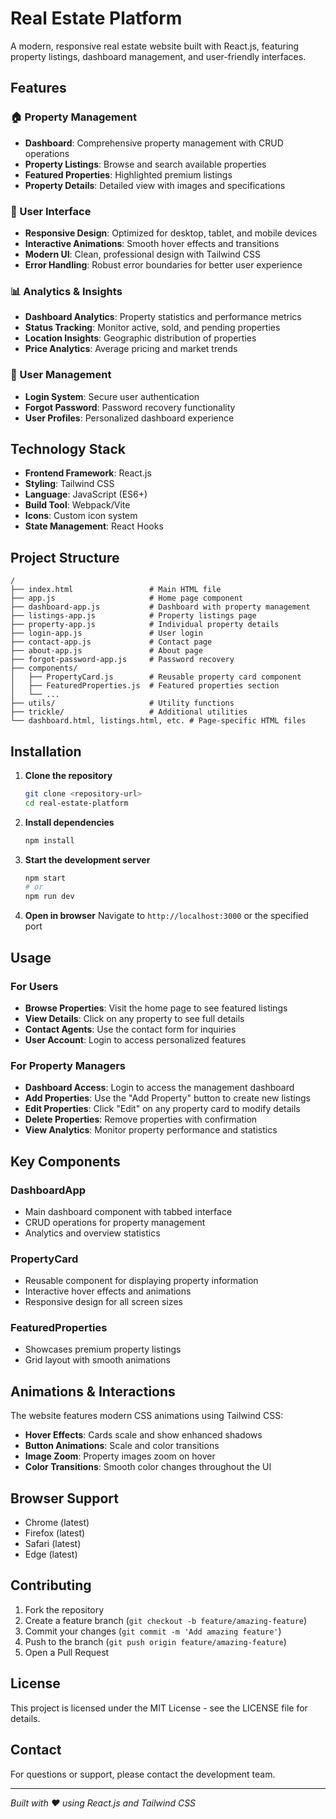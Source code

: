 # Real Estate Platform

A modern, responsive real estate website built with React.js, featuring property listings, dashboard management, and user-friendly interfaces.

## Features

### 🏠 Property Management
- **Dashboard**: Comprehensive property management with CRUD operations
- **Property Listings**: Browse and search available properties
- **Featured Properties**: Highlighted premium listings
- **Property Details**: Detailed view with images and specifications

### 👤 User Interface
- **Responsive Design**: Optimized for desktop, tablet, and mobile devices
- **Interactive Animations**: Smooth hover effects and transitions
- **Modern UI**: Clean, professional design with Tailwind CSS
- **Error Handling**: Robust error boundaries for better user experience

### 📊 Analytics & Insights
- **Dashboard Analytics**: Property statistics and performance metrics
- **Status Tracking**: Monitor active, sold, and pending properties
- **Location Insights**: Geographic distribution of properties
- **Price Analytics**: Average pricing and market trends

### 🔐 User Management
- **Login System**: Secure user authentication
- **Forgot Password**: Password recovery functionality
- **User Profiles**: Personalized dashboard experience

## Technology Stack

- **Frontend Framework**: React.js
- **Styling**: Tailwind CSS
- **Language**: JavaScript (ES6+)
- **Build Tool**: Webpack/Vite
- **Icons**: Custom icon system
- **State Management**: React Hooks

## Project Structure

```
/
├── index.html                 # Main HTML file
├── app.js                     # Home page component
├── dashboard-app.js           # Dashboard with property management
├── listings-app.js            # Property listings page
├── property-app.js            # Individual property details
├── login-app.js               # User login
├── contact-app.js             # Contact page
├── about-app.js               # About page
├── forgot-password-app.js     # Password recovery
├── components/
│   ├── PropertyCard.js        # Reusable property card component
│   ├── FeaturedProperties.js  # Featured properties section
│   └── ...
├── utils/                     # Utility functions
├── trickle/                   # Additional utilities
└── dashboard.html, listings.html, etc. # Page-specific HTML files
```

## Installation

1. **Clone the repository**
   ```bash
   git clone <repository-url>
   cd real-estate-platform
   ```

2. **Install dependencies**
   ```bash
   npm install
   ```

3. **Start the development server**
   ```bash
   npm start
   # or
   npm run dev
   ```

4. **Open in browser**
   Navigate to `http://localhost:3000` or the specified port

## Usage

### For Users
- **Browse Properties**: Visit the home page to see featured listings
- **View Details**: Click on any property to see full details
- **Contact Agents**: Use the contact form for inquiries
- **User Account**: Login to access personalized features

### For Property Managers
- **Dashboard Access**: Login to access the management dashboard
- **Add Properties**: Use the "Add Property" button to create new listings
- **Edit Properties**: Click "Edit" on any property card to modify details
- **Delete Properties**: Remove properties with confirmation
- **View Analytics**: Monitor property performance and statistics

## Key Components

### DashboardApp
- Main dashboard component with tabbed interface
- CRUD operations for property management
- Analytics and overview statistics

### PropertyCard
- Reusable component for displaying property information
- Interactive hover effects and animations
- Responsive design for all screen sizes

### FeaturedProperties
- Showcases premium property listings
- Grid layout with smooth animations

## Animations & Interactions

The website features modern CSS animations using Tailwind CSS:
- **Hover Effects**: Cards scale and show enhanced shadows
- **Button Animations**: Scale and color transitions
- **Image Zoom**: Property images zoom on hover
- **Color Transitions**: Smooth color changes throughout the UI

## Browser Support

- Chrome (latest)
- Firefox (latest)
- Safari (latest)
- Edge (latest)

## Contributing

1. Fork the repository
2. Create a feature branch (`git checkout -b feature/amazing-feature`)
3. Commit your changes (`git commit -m 'Add amazing feature'`)
4. Push to the branch (`git push origin feature/amazing-feature`)
5. Open a Pull Request

## License

This project is licensed under the MIT License - see the LICENSE file for details.

## Contact

For questions or support, please contact the development team.

---

*Built with ❤️ using React.js and Tailwind CSS*
